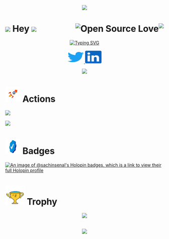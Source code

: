 <!-- Wave -->

<!--  https://github.com/kyechan99/capsule-render  -->


<p align="center">
    <img src="https://capsule-render.vercel.app/api?type=Waving&color=timeGradient&height=160&animation=fadeIn&section=header&text=sachinsenal0x64&fontSize=40&fontAlignY=35"/>  
</p>



<!-- Greeting Section -->


<!-- Open Source Badge SVG =  https://github.com/ellerbrock/open-source-badges-->

<!--  Profile Views Counter =  https://github.com/antonkomarev/github-profile-views-counter-->

<!-- Handshake.gif have in /sachinsenal0x64/assets/ folder in this repo -->



# <img src="https://media.giphy.com/media/mGcNjsfWAjY5AEZNw6/giphy.gif" width="50"> Hey <img width="80px" src="https://cdn.jsdelivr.net/gh/sachinsenal0x64/sachinsenal0x64/assets/Handshake.gif"/> <img align="right" src="https://komarev.com/ghpvc/?username=sachinsenal0x64&style=flat&color=blue&label=PROFILE+VIEWS"/>  <img align="right" src="https://badges.frapsoft.com/os/v1/open-source.svg?v=103" alt="Open Source Love">  




<!-- Welcome -->


<!-- https://github.com/DenverCoder1/readme-typing-svg-->


<div align="center">
  <a href="#"><img src="https://readme-typing-svg.demolab.com?font=Satisfy&size=30&pause=1000&color=00B4F7&center=true&vCenter=true&width=900&lines=print(%22Hello%2C%20World!%22);👋Hi+there,I'm+Sachin;I+do+open+source 🍕" alt="Typing SVG"/></a> 
</div>


<br>

<!-- Social -->


<!-- all svgs have in assets folder -->


<div align="center">

   <a href="https://twitter.com/_sachinsenal">
  <img src="/assets/twitter.svg" width="52" height="40" alt="Twitter Profile">
</a>

<a href="https://www.linkedin.com/in/sachin-senal/">
  <img src="/assets/linkedin.svg" width="52" height="40" alt="Linkedin Profile">
</a>
 
    
</div>

<!-- Snake Graph -->

<!-- Get YML File From .github Folder After Run using Github Actions -->  <!-- or https://dev.to/mishmanners/how-to-enable-github-actions-on-your-profile-readme-for-a-contribution-graph-4l66-->

<p align="center"><img src="https://cdn.jsdelivr.net/gh/sachinsenal0x64/sachinsenal0x64/assets/github-contribution-grid-snake.svg"/></p> 




<!-- Readme stats -->

<!-- https://github.com/anuraghazra/github-readme-stats -->

<!-- GIF =  https://giphy.com/stickers/PragmaSchool-rocket-pragma-pragmaschool-VJ7gjWkHUVfpXT2PLp -->

# <img src="assets/rocket.gif" width="48" height="48"> Actions

<p align="left"><img src="https://github-readme-stats.vercel.app/api?username=sachinsenal0x64&show_icons=true&theme=tokyonight"/></p>

<p align="left"><img src="https://github-readme-stats.vercel.app/api/top-langs/?username=sachinsenal0x64&show_icons=true&theme=tokyonight"/></p>








<!-- Badges -->

<!-- Use giphy.com for Animate Stickers -->

# <img src="https://github.com/sachinsenal0x64/sachinsenal0x64/blob/2552260f849f4bf72664f6e13d9c3158b53b7630/assets/badge.gif" width="48" height="48"> Badges 

[![An image of @sachinsenal's Holopin badges, which is a link to view their full Holopin profile](https://holopin.me/sachinsenal)](https://holopin.io/@sachinsenal)



<!-- Profile Trophy -->

<!-- https://giphy.com/stickers/winner-congratulations-l0Exj6t3iK0Xzv00E or use assets folder in this repo -->

# <img src="assets/actions.gif" width="62" height="62"> Trophy


<div align="center"> <img src="https://github-profile-trophy.vercel.app/?username=sachinsenal0x64&theme=radical&row=1&column=7&no-frame=false&no-bg=false"/> </div>


<br>

<!-- Wave -->

<!--  https://github.com/kyechan99/capsule-render  -->


<p align="center">
    <img src="https://capsule-render.vercel.app/api?type=Waving&color=timeGradient&animation=blinking&height=160&section=footer&text=🐟🐟🐟🐟🐍&fontSize=40&fontAlignY=70"/>
</p>

